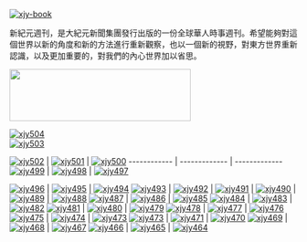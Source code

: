 [![xjy-book](https://cloud.githubusercontent.com/assets/18081243/14840784/d105c716-0c7a-11e6-8687-d9eabda06f17.jpg)](https://github.com/xjy16/xjy/blob/master/README.md)

新紀元週刊，是大紀元新聞集團發行出版的一份全球華人時事週刊。希望能夠對這個世界以新的角度和新的方法進行重新觀察，也以一個新的視野，對東方世界重新認識，以及更加重要的，對我們的內心世界加以省思。

<a href="http://d2yo55qh5v3h5b.cloudfront.net" target="_blank"><img src="https://cloud.githubusercontent.com/assets/18081243/14279366/3c3df178-fb70-11e5-86f1-38a9771cf3db.jpg" width="317" height="91"></a>

[![xjy504](https://cloud.githubusercontent.com/assets/18081243/19881797/9dbd0508-a000-11e6-9635-21783a12cf37.jpg)](https://d1zsng9cxdrwyc.cloudfront.net/pdf/xjyzk/N504.pdf)  
[![xjy503](https://cloud.githubusercontent.com/assets/18081243/19881792/9a22a6a0-a000-11e6-9b25-3f9ed4310bde.jpg)](https://d1zsng9cxdrwyc.cloudfront.net/pdf/xjyzk/N503.pdf) 

[![xjy502](https://cloud.githubusercontent.com/assets/18081243/19881789/94b6967c-a000-11e6-99e4-fe89bf88edab.jpg)](https://d1zsng9cxdrwyc.cloudfront.net/pdf/xjyzk/N502.pdf) |
[![xjy501](https://cloud.githubusercontent.com/assets/18081243/19426372/71abd6fa-942b-11e6-8f4b-ef9c57bb42d6.jpg)](https://d1zsng9cxdrwyc.cloudfront.net/pdf/xjyzk/N501.pdf) |
[![xjy500](https://cloud.githubusercontent.com/assets/18081243/19227594/9beb5ac4-8eab-11e6-8e7d-61590baadba1.jpg)](https://d1zsng9cxdrwyc.cloudfront.net/pdf/xjyzk/N500.pdf)
------------ | ------------- | -------------
[![xjy499](https://cloud.githubusercontent.com/assets/18081243/18942119/0c9fd2a8-8606-11e6-877e-6a89cd6f441e.jpg)](https://d1zsng9cxdrwyc.cloudfront.net/pdf/xjyzk/N499.pdf) | [![xjy498](https://cloud.githubusercontent.com/assets/18081243/18942116/09e95610-8606-11e6-8f60-af4b38743c45.jpg)](https://d1zsng9cxdrwyc.cloudfront.net/pdf/xjyzk/N498.pdf) | [![xjy497](https://cloud.githubusercontent.com/assets/18081243/18942115/071988a6-8606-11e6-8802-3e365442d9b7.jpg)](https://d1zsng9cxdrwyc.cloudfront.net/pdf/xjyzk/N497.pdf)

[![xjy496](https://cloud.githubusercontent.com/assets/18081243/18397467/e4516b84-76b7-11e6-9fc4-a125c974c162.jpg)](https://d1zsng9cxdrwyc.cloudfront.net/pdf/xjyzk/N496.pdf) | [![xjy495](https://cloud.githubusercontent.com/assets/18081243/18397465/e17e6a60-76b7-11e6-8170-11fde29c468d.jpg)](https://d1zsng9cxdrwyc.cloudfront.net/pdf/xjyzk/N495.pdf) | [![xjy494](https://cloud.githubusercontent.com/assets/18081243/17914450/cf6afb78-6991-11e6-8662-1a73da7c8dab.jpg)](https://d1zsng9cxdrwyc.cloudfront.net/pdf/xjyzk/N494.pdf) 
[![xjy493](https://cloud.githubusercontent.com/assets/18081243/17914447/cbf4e2d8-6991-11e6-842d-142ccaba912d.jpg)](https://d1zsng9cxdrwyc.cloudfront.net/pdf/xjyzk/N493.pdf) | [![xjy492](https://cloud.githubusercontent.com/assets/18081243/17645462/48dd1de6-6196-11e6-8540-e047fe92d0c5.jpg)](https://d1zsng9cxdrwyc.cloudfront.net/pdf/xjyzk/N492.pdf) | [![xjy491](https://cloud.githubusercontent.com/assets/18081243/17471322/de01d9c4-5d32-11e6-84fa-7c882463fff2.jpg)](https://d1zsng9cxdrwyc.cloudfront.net/pdf/xjyzk/N491.pdf) |
[![xjy490](https://cloud.githubusercontent.com/assets/18081243/17471329/e6c25ca0-5d32-11e6-9b2a-47d75e433200.jpg)](https://d1zsng9cxdrwyc.cloudfront.net/pdf/xjyzk/N490.pdf) | [![xjy489](https://cloud.githubusercontent.com/assets/18081243/17471326/e191faba-5d32-11e6-8541-d0a324617f69.jpg)](https://d1zsng9cxdrwyc.cloudfront.net/pdf/xjyzk/N489.pdf) | [![xjy488](https://cloud.githubusercontent.com/assets/18081243/17000644/f17aa5c8-4eb2-11e6-89a3-829fec5d71d5.jpg)](https://d1zsng9cxdrwyc.cloudfront.net/pdf/xjyzk/N488.pdf) 
[![xjy487](https://cloud.githubusercontent.com/assets/18081243/16736778/fb0e0ef4-477d-11e6-871c-7b27c031e3cf.jpg)](https://d1zsng9cxdrwyc.cloudfront.net/pdf/xjyzk/N487.pdf) | [![xjy486](https://cloud.githubusercontent.com/assets/18081243/16736775/f809a362-477d-11e6-8c9c-2f4aaf41fd59.jpg)](https://d1zsng9cxdrwyc.cloudfront.net/pdf/xjyzk/N486.pdf) | [![xjy485](https://cloud.githubusercontent.com/assets/18081243/16354918/700717c2-3a96-11e6-9e57-6082d7a6e34a.jpg)](https://d1zsng9cxdrwyc.cloudfront.net/pdf/xjyzk/N485.pdf)
[![xjy484](https://cloud.githubusercontent.com/assets/18081243/16131845/004e44ba-3400-11e6-90a8-0a89818bd297.jpg)](https://d1zsng9cxdrwyc.cloudfront.net/pdf/xjyzk/N484.pdf) | [![xjy483](https://cloud.githubusercontent.com/assets/18081243/16016092/931d11c4-3188-11e6-93c6-e5187e7ec007.jpg)](https://d1zsng9cxdrwyc.cloudfront.net/pdf/xjyzk/N483.pdf) | [![xjy482](https://cloud.githubusercontent.com/assets/18081243/15790337/58aac754-29c0-11e6-8c94-5a4c49acc897.jpg)](https://d1zsng9cxdrwyc.cloudfront.net/pdf/xjyzk/N482.pdf) 
[![xjy481](https://cloud.githubusercontent.com/assets/18081243/15528385/0c0f396e-2233-11e6-9a7a-1bc346c2cf22.jpg)](https://d1zsng9cxdrwyc.cloudfront.net/pdf/xjyzk/N481.pdf) | [![xjy480](https://cloud.githubusercontent.com/assets/18081243/15528390/1222d6da-2233-11e6-983c-a211c39a1351.jpg)](https://d1zsng9cxdrwyc.cloudfront.net/pdf/xjyzk/N480.pdf) | [![xjy479](https://cloud.githubusercontent.com/assets/18081243/15528391/15e2b416-2233-11e6-9e73-caa056becad0.jpg)](https://d1zsng9cxdrwyc.cloudfront.net/pdf/xjyzk/N479.pdf) 
[![xjy478](https://cloud.githubusercontent.com/assets/18081243/15035996/778cfa28-1257-11e6-91de-a2926e750d83.jpg)](https://d1zsng9cxdrwyc.cloudfront.net/pdf/xjyzk/N478.pdf) | [![xjy477](https://cloud.githubusercontent.com/assets/18081243/14934226/904431b6-0eed-11e6-883f-5398c37df744.jpg)](https://d1zsng9cxdrwyc.cloudfront.net/pdf/xjyzk/N477.pdf) | [![xjy476](https://cloud.githubusercontent.com/assets/18081243/14665309/86261332-0715-11e6-9aaf-2f02d14dec96.jpg)](https://d1zsng9cxdrwyc.cloudfront.net/pdf/xjyzk/N476.pdf) 
[![xjy475](https://cloud.githubusercontent.com/assets/18081243/14665305/81d795b2-0715-11e6-8894-a44447ba8c54.jpg)](https://d1zsng9cxdrwyc.cloudfront.net/pdf/xjyzk/N475.pdf) | [![xjy474](https://cloud.githubusercontent.com/assets/18081243/14401108/27d003a8-fe49-11e5-810a-c9386a96e9a3.jpg)](https://d1zsng9cxdrwyc.cloudfront.net/pdf/xjyzk/N474.pdf) | [![xjy473](https://cloud.githubusercontent.com/assets/18081243/14401106/27a97774-fe49-11e5-86c5-3ae59181901c.JPG)](https://d1zsng9cxdrwyc.cloudfront.net/pdf/xjyzk/N473.pdf) 
[![xjy473](https://cloud.githubusercontent.com/assets/18081243/14401105/27a667b4-fe49-11e5-8d46-9b9ba0c07c0e.JPG)](https://d1zsng9cxdrwyc.cloudfront.net/pdf/xjyzk/N472.pdf) | [![xjy471](https://cloud.githubusercontent.com/assets/18081243/14401103/27a307e0-fe49-11e5-91e2-915eee7a2794.JPG)](https://d1zsng9cxdrwyc.cloudfront.net/pdf/xjyzk/N471.pdf) | [![xjy470](https://cloud.githubusercontent.com/assets/18081243/14401104/27a3cee6-fe49-11e5-9f19-4a0df8d13f78.JPG)](https://d1zsng9cxdrwyc.cloudfront.net/pdf/xjyzk/N470.pdf) 
[![xjy469](https://cloud.githubusercontent.com/assets/18081243/14401102/279f3fde-fe49-11e5-8eb1-8bded8bdedfb.JPG)](https://d1zsng9cxdrwyc.cloudfront.net/pdf/xjyzk/N469.pdf) | [![xjy468](https://cloud.githubusercontent.com/assets/18081243/14401101/279e626c-fe49-11e5-93ee-29342cdf7005.jpg)](https://d1zsng9cxdrwyc.cloudfront.net/pdf/xjyzk/N468.pdf) | [![xjy467](https://cloud.githubusercontent.com/assets/18081243/14401111/27d75734-fe49-11e5-8310-010c78d9ba75.jpg)](https://d1zsng9cxdrwyc.cloudfront.net/pdf/xjyzk/N467.pdf) 
[![xjy466](https://cloud.githubusercontent.com/assets/18081243/14401110/27d497a6-fe49-11e5-9736-70e0682f2151.jpg)](https://d1zsng9cxdrwyc.cloudfront.net/pdf/xjyzk/N466.pdf) | [![xjy465](https://cloud.githubusercontent.com/assets/18081243/14401109/27d2b5bc-fe49-11e5-83a5-0a1091dfebad.jpg)](https://d1zsng9cxdrwyc.cloudfront.net/pdf/xjyzk/N465.pdf) | [![xjy464](https://cloud.githubusercontent.com/assets/18081243/14401107/27ceb340-fe49-11e5-8ded-d44e2567c64e.jpg)](https://d1zsng9cxdrwyc.cloudfront.net/pdf/xjyzk/N464.pdf) 
